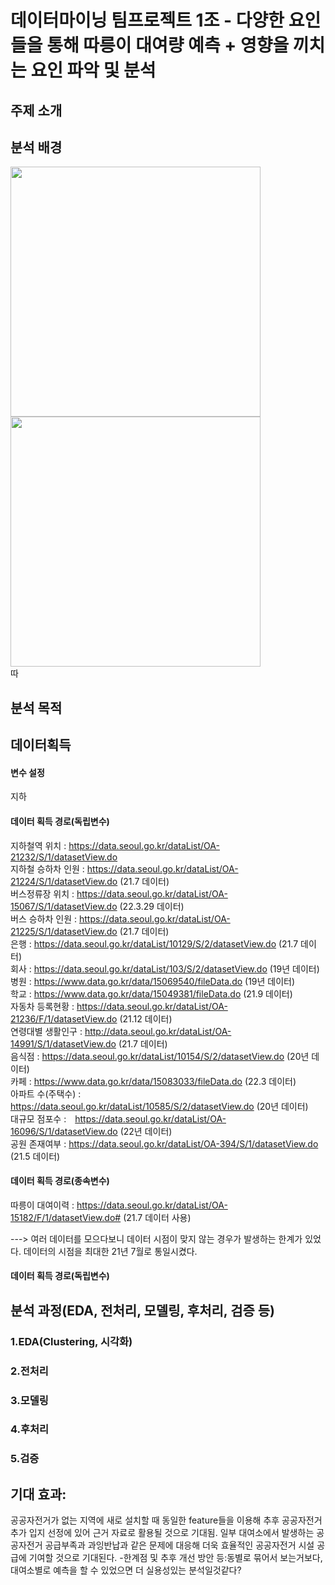 # 데이터마이닝 팀프로젝트 1조 - 다양한 요인들을 통해 따릉이 대여량 예측 + 영향을 끼치는 요인 파악 및 분석

## 주제 소개 

## 분석 배경
<img src ="https://user-images.githubusercontent.com/105912035/169677587-86dcf3b8-d80f-44c4-9119-5b3093cbdeee.png" width="400" heigth="400"/> <img src ="https://user-images.githubusercontent.com/105912035/169677588-0e91b296-5dad-448a-ab6f-8677d0a9cbb7.png" width="400" heigth="400"/>  
따

## 분석 목적

## 데이터획득
#### 변수 설정
지하
#### 데이터 획득 경로(독립변수)
지하철역 위치 : https://data.seoul.go.kr/dataList/OA-21232/S/1/datasetView.do  
지하철 승하차 인원 : https://data.seoul.go.kr/dataList/OA-21224/S/1/datasetView.do (21.7 데이터)  
버스정류장 위치 : https://data.seoul.go.kr/dataList/OA-15067/S/1/datasetView.do (22.3.29 데이터)  
버스 승하차 인원 : https://data.seoul.go.kr/dataList/OA-21225/S/1/datasetView.do (21.7 데이터)  
은행 : https://data.seoul.go.kr/dataList/10129/S/2/datasetView.do (21.7 데이터)  
회사 : https://data.seoul.go.kr/dataList/103/S/2/datasetView.do (19년 데이터)   
병원 : https://www.data.go.kr/data/15069540/fileData.do (19년 데이터)   
학교 : https://www.data.go.kr/data/15049381/fileData.do (21.9 데이터)  
자동차 등록현황 : https://data.seoul.go.kr/dataList/OA-21236/F/1/datasetView.do (21.12 데이터)  
연령대별 생활인구 : http://data.seoul.go.kr/dataList/OA-14991/S/1/datasetView.do (21.7 데이터)   
음식점 : https://data.seoul.go.kr/dataList/10154/S/2/datasetView.do (20년 데이터)   
카페 : https://www.data.go.kr/data/15083033/fileData.do (22.3 데이터)  
아파트 수(주택수) : https://data.seoul.go.kr/dataList/10585/S/2/datasetView.do (20년 데이터)  
대규모 점포수 :　https://data.seoul.go.kr/dataList/OA-16096/S/1/datasetView.do (22년 데이터)  
공원 존재여부 : https://data.seoul.go.kr/dataList/OA-394/S/1/datasetView.do (21.5 데이터)  
#### 데이터 획득 경로(종속변수)
따릉이 대여이력 : https://data.seoul.go.kr/dataList/OA-15182/F/1/datasetView.do# (21.7 데이터 사용)  
  
---> 여러 데이터를 모으다보니 데이터 시점이 맞지 않는 경우가 발생하는 한계가 있었다. 데이터의 시점을 최대한 21년 7월로 통일시켰다. 


#### 데이터 획득 경로(독립변수)  



## 분석 과정(EDA, 전처리, 모델링, 후처리, 검증 등)
### 1.EDA(Clustering, 시각화)

### 2.전처리

### 3.모델링

### 4.후처리

### 5.검증

## 기대 효과:
공공자전거가 없는 지역에 새로 설치할 때 동일한 feature들을 이용해 추후 공공자전거 추가 입지 선정에 있어 근거 자료로 활용될 것으로 기대됨.
일부 대여소에서 발생하는 공공자전거 공급부족과 과잉반납과 같은 문제에 대응해 더욱 효율적인 공공자전거 시설 공급에 기여할 것으로 기대된다.
-한계점 및 추후 개선 방안 등:동별로 묶어서 보는거보다, 대여소별로 예측을 할 수 있었으면 더 실용성있는 분석일것같다?
